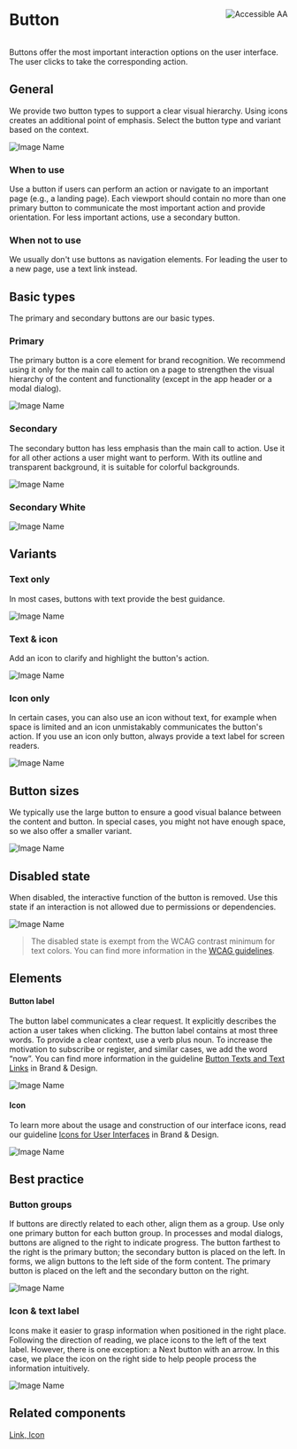 <div style="display: inline-flex; align-items: center; justify-content: space-between; width: 100%;">
    <h1>Button</h1>
    <img src="assets/aa.png" alt="Accessible AA" />
</div>

Buttons offer the most important interaction options on the user interface. The user clicks to take the corresponding action.

## General

We provide two button types to support a clear visual hierarchy. Using icons creates an additional point of emphasis. Select the button type and variant based on the context.

![Image Name](assets/3_components/button/button.png)

### When to use

Use a button if users can perform an action or navigate to an important page (e.g., a landing page). Each viewport should contain no more than one primary button to communicate the most important action and provide orientation. For less important actions, use a secondary button.

### When not to use

We usually don't use buttons as navigation elements. For leading the user to a new page, use a text link instead.

## Basic types

The primary and secondary buttons are our basic types.

### Primary

The primary button is a core element for brand recognition. We recommend using it only for the main call to action on a page to strengthen the visual hierarchy of the content and functionality (except in the app header or a modal dialog).

![Image Name](assets/3_components/button/Button_Primary.png)

### Secondary

The secondary button has less emphasis than the main call to action. Use it for all other actions a user might want to perform. With its outline and transparent background, it is suitable for colorful backgrounds.

![Image Name](assets/3_components/button/Button_Secondary.png)

### Secondary White

![Image Name](assets/3_components/button/button-secondary-white.png)

<!-- ### Ghost Button

![Image Name](assets/3_components/button/button-ghost.png) -->

## Variants

### Text only

In most cases, buttons with text provide the best guidance.

![Image Name](assets/3_components/button/Button_Textonly.png)

### Text & icon

Add an icon to clarify and highlight the button's action.

![Image Name](assets/3_components/button/Button_Icon-Text.png)

### Icon only

In certain cases, you can also use an icon without text, for example when space is limited and an icon unmistakably communicates the button's action. If you use an icon only button, always provide a text label for screen readers.

![Image Name](assets/3_components/button/Button_Icon-only.png)

## Button sizes

We typically use the large button to ensure a good visual balance between the content and button. In special cases, you might not have enough space, so we also offer a smaller variant.

![Image Name](assets/3_components/button/button-sizes.png)

## Disabled state

When disabled, the interactive function of the button is removed. Use this state if an interaction is not allowed due to permissions or dependencies.

![Image Name](assets/3_components/button/button-disabled.png)

> The disabled state is exempt from the WCAG contrast minimum for text colors. You can find more information in the [WCAG guidelines](https://www.w3.org/TR/WCAG21/#contrast-minimum).

## Elements

#### Button label

The button label communicates a clear request. It explicitly describes the action a user takes when clicking. The button label contains at most three words. To provide a clear context, use a verb plus noun. To increase the motivation to subscribe or register, and similar cases, we add the word “now”. You can find more information in the guideline <a href="https://www.brand-design.telekom.com/en/articles/button-texts-and-text-links/" target="_blank">Button Texts and Text Links</a> in Brand & Design.

![Image Name](assets/3_components/button/Button_Label.png)

#### Icon

To learn more about the usage and construction of our interface icons, read our guideline <a href="https://www.brand-design.telekom.com/en/articles/i/icons-for-user-interfaces/" target="_blank">Icons for User Interfaces</a> in Brand & Design.

![Image Name](assets/3_components/button/Button_Icons.png)

## Best practice

### Button groups

If buttons are directly related to each other, align them as a group. Use only one primary button for each button group.
In processes and modal dialogs, buttons are aligned to the right to indicate progress. The button farthest to the right is the primary button; the secondary button is placed on the left. In forms, we align buttons to the left side of the form content. The primary button is placed on the left and the secondary button on the right.

![Image Name](assets/3_components/button/button-best-practice.png)

### Icon & text label

Icons make it easier to grasp information when positioned in the right place. Following the direction of reading, we place icons to the left of the text label. However, there is one exception: a Next button with an arrow. In this case, we place the icon on the right side to help people process the information intuitively.

![Image Name](assets/3_components/button/button-best-practice2.png)

## Related components

[Link, ](?path=/usage/components-link--standard)
[Icon](?path=/usage/components-icon--standard)
